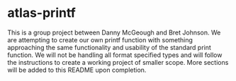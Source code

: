 # atlas-printf
This is a group project between Danny McGeough and Bret Johnson.
We are attempting to create our own printf function with something
approaching the same functionality and usability of the standard
print function. We will not be handling all format specified types
and will follow the instructions to create a working project
of smaller scope. 
More sections will be added to this README upon completion.

